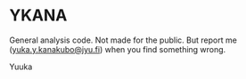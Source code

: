 # YKANA

General analysis code. Not made for the public.
But report me (yuka.y.kanakubo@jyu.fi) when you find something wrong.

Yuuka
